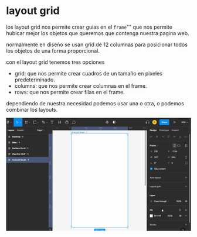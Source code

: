 # layout grid

los layout grid nos permite crear guias en el `frame`"" que nos permite hubicar mejor los objetos que queremos que contenga nuestra pagina web. 

normalmente en diseño se usan grid de 12 columnas para posicionar todos los objetos de una forma proporcional.

con el layout grid tenemos tres opciones
+ grid: que nos permite crear cuadros de un tamaño en pixeles predeterminado.
+ columns: que nos permite crear columnas en el frame.
+ rows: que nos permite crear filas en el frame.

dependiendo de nuestra necesidad podemos usar una o otra, o podemos combinar los layouts.

![layout grid](0_img/grid.gif)